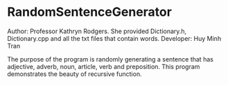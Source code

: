# RandomSentenceGenerator

Author: Professor Kathryn Rodgers. She provided Dictionary.h, Dictionary.cpp and all the txt files that contain words.
Developer: Huy Minh Tran

The purpose of the program is randomly generating a sentence that has adjective, adverb, noun, article, verb and preposition. 
This program demonstrates the beauty of recursive function.
